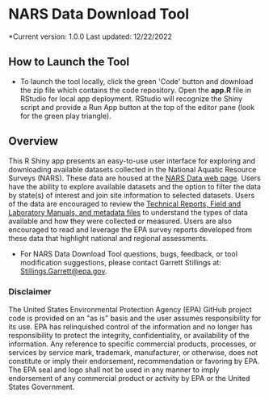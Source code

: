 # NARS Data Download Tool
*Current version: 1.0.0 Last updated: 12/22/2022
## How to Launch the Tool
* To launch the tool locally, click the green 'Code' button and download the zip file which contains the code repository. Open the <b>app.R</b> file in RStudio for local app deployment. RStudio will recognize the Shiny script and provide a Run App button at the top of the editor pane (look for the green play triangle).

## Overview
This R Shiny app presents an easy-to-use user interface for exploring and downloading available datasets collected in the National Aquatic Resource Surveys (NARS). These data are housed at the [NARS Data web page](https://www.epa.gov/national-aquatic-resource-surveys/data-national-aquatic-resource-surveys). Users have the ability to explore available datasets and the option to filter the data by state(s) of interest and join site information to selected datasets. Users of the data are encouraged to review the [Technical Reports, Field and Laboratory Manuals, and metadata files](https://www.epa.gov/national-aquatic-resource-surveys/outreach-materials-national-aquatic-resource-surveys) to understand the types of data available and how they were collected or measured. Users are also encouraged to read and leverage the EPA survey reports developed from these data that highlight national and regional assessments.
* For NARS Data Download Tool questions, bugs, feedback, or tool modification suggestions, please contact Garrett Stillings at: Stillings.Garrett@epa.gov.

### Disclaimer
The United States Environmental Protection Agency (EPA) GitHub project code is provided on an "as is" basis and the user assumes responsibility for its use. EPA has relinquished control of the information and no longer has responsibility to protect the integrity, confidentiality, or availability of the information. Any reference to specific commercial products, processes, or services by service mark, trademark, manufacturer, or otherwise, does not constitute or imply their endorsement, recommendation or favoring by EPA. The EPA seal and logo shall not be used in any manner to imply endorsement of any commercial product or activity by EPA or the United States Government.
